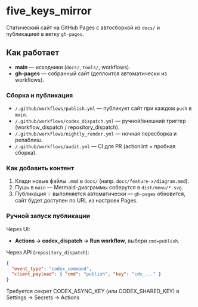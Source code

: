 # five_keys_mirror

Статический сайт на GitHub Pages с автосборкой из `docs/` и публикацией в ветку `gh-pages`.

## Как работает

- **main** — исходники (`docs/`, `tools/`, workflows).
- **gh-pages** — собранный сайт (деплоится автоматически из workflows).

### Сборка и публикация

- `/.github/workflows/publish.yml` — публикует сайт при каждом `push` в `main`.
- `/.github/workflows/codex_dispatch.yml` — ручной/внешний триггер (workflow_dispatch / repository_dispatch).
- `/.github/workflows/nightly_render.yml` — ночная пересборка и репаблиш.
- `/.github/workflows/audit.yml` — CI для PR (actionlint + пробная сборка).

### Как добавить контент

1. Клади новые файлы `.mmd` в `docs/` (напр. `docs/feature-x/diagram.mmd`).
2. Пушь в `main` — Mermaid-диаграммы соберутся в `dist/menu/*.svg`.
3. Публикация 💡 выполняется автоматически — `gh-pages` обновится, сайт будет доступен по URL из настроек Pages.

### Ручной запуск публикации

Через UI:
- **Actions → codex_dispatch → Run workflow**, выбери `cmd=publish`.

Через API (`repository_dispatch`):
```json
{
  "event_type": "codex_command",
  "client_payload": { "cmd": "publish", "key": "cdx_..." }
}
```

Требуется секрет CODEX_ASYNC_KEY (или CODEX_SHARED_KEY) в Settings → Secrets → Actions

